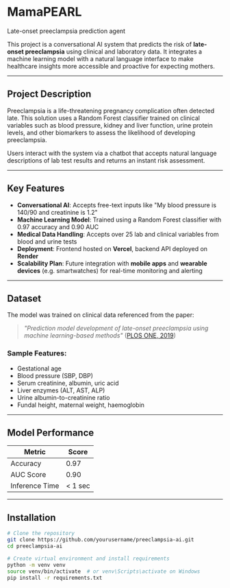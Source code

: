 # MamaPEARL
Late-onset preeclampsia prediction agent

This project is a conversational AI system that predicts the risk of **late-onset preeclampsia** using clinical and laboratory data. It integrates a machine learning model with a natural language interface to make healthcare insights more accessible and proactive for expecting mothers.

---

## Project Description

Preeclampsia is a life-threatening pregnancy complication often detected late. This solution uses a Random Forest classifier trained on clinical variables such as blood pressure, kidney and liver function, urine protein levels, and other biomarkers to assess the likelihood of developing preeclampsia.

Users interact with the system via a chatbot that accepts natural language descriptions of lab test results and returns an instant risk assessment.

---

## Key Features

- **Conversational AI**: Accepts free-text inputs like "My blood pressure is 140/90 and creatinine is 1.2"  
- **Machine Learning Model**: Trained using a Random Forest classifier with 0.97 accuracy and 0.90 AUC  
- **Medical Data Handling**: Accepts over 25 lab and clinical variables from blood and urine tests  
- **Deployment**: Frontend hosted on **Vercel**, backend API deployed on **Render**  
- **Scalability Plan**: Future integration with **mobile apps** and **wearable devices** (e.g. smartwatches) for real-time monitoring and alerting  

---

## Dataset

The model was trained on clinical data referenced from the paper:  
> *"Prediction model development of late-onset preeclampsia using machine learning-based methods"* ([PLOS ONE, 2019](https://journals.plos.org/plosone/article?id=10.1371/journal.pone.0221202))

### Sample Features:
- Gestational age  
- Blood pressure (SBP, DBP)  
- Serum creatinine, albumin, uric acid  
- Liver enzymes (ALT, AST, ALP)  
- Urine albumin-to-creatinine ratio  
- Fundal height, maternal weight, haemoglobin  

---

## Model Performance

| Metric         | Score     |
|----------------|-----------|
| Accuracy       | 0.97      |
| AUC Score      | 0.90      |
| Inference Time | < 1 sec   |

---

## Installation

```bash
# Clone the repository
git clone https://github.com/yourusername/preeclampsia-ai.git
cd preeclampsia-ai

# Create virtual environment and install requirements
python -m venv venv
source venv/bin/activate  # or venv\Scripts\activate on Windows
pip install -r requirements.txt

